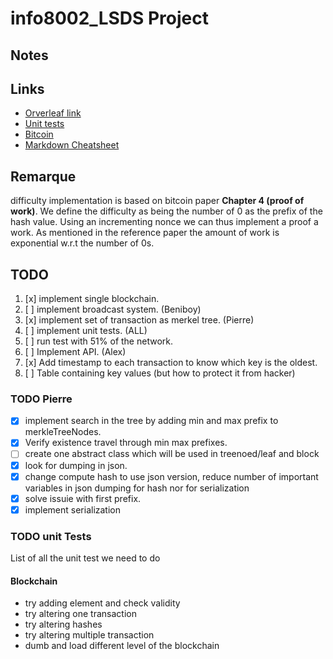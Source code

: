 # info8002_LSDS Project

## Notes

## Links

- [Orverleaf link](https://www.overleaf.com/5154783312jffsnfwyqfqp)
- [Unit tests](https://docs.python.org/3.5/library/unittest.html)
- [Bitcoin](https://bitcoin.org/bitcoin.pdf)
- [Markdown Cheatsheet](https://github.com/adam-p/markdown-here/wiki/Markdown-Cheatsheet)

## Remarque

difficulty implementation is based on bitcoin paper __Chapter 4 (proof of work)__.
We define the difficulty as being the number of 0 as the prefix of the hash value.
Using an incrementing nonce we can thus implement a proof a work. As mentioned in
the reference paper the amount of work is exponential w.r.t the number of 0s.

## TODO

1. [x] implement single blockchain.
2. [ ] implement broadcast system. (Beniboy)
3. [x] implement set of transaction as merkel tree. (Pierre)
4. [ ] implement unit tests. (ALL)
5. [ ] run test with 51% of the network.
6. [ ] Implement API. (Alex)
7. [x] Add timestamp to each transaction to know which key is the oldest.
8. [ ] Table containing key values (but how to protect it from hacker)


### TODO Pierre

- [x] implement search in the tree by adding min and max prefix to merkleTreeNodes.
- [x] Verify existence travel through min max prefixes.
- [ ] create one abstract class which will be used in treenoed/leaf and block
- [x] look for dumping in json.
- [x] change compute hash to use json version, reduce number of important variables in json dumping for hash nor for serialization
- [x] solve issuie with first prefix.
- [x] implement serialization

### TODO unit Tests
List of all the unit test we need to do
#### Blockchain

- try adding element and check validity
- try altering one transaction
- try altering hashes
- try altering multiple transaction
- dumb and load different level of the blockchain
